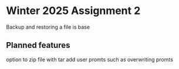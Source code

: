 # Winter 2025 Assignment 2
Backup and restoring a file is base 


## Planned features
option to zip file with tar
add user promts such as overwriting promts
